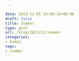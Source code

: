 ```yaml
---

date: 2013-11-05 19:46:14+00:00
draft: false
title: Summer
type: post
url: /blog/2013/11/summer
categories:
- Audio
tags:
- summer
---
```




